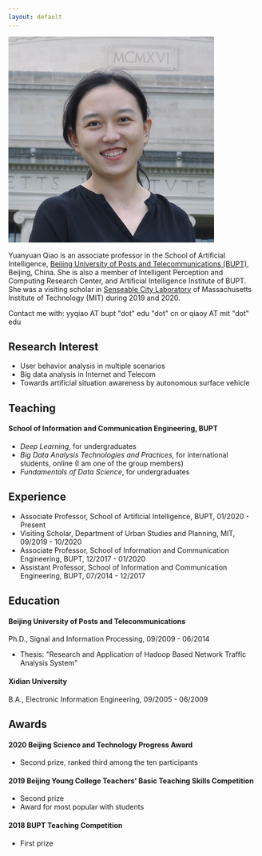 ```yaml
---
layout: default
---
```


<img class="profile-picture" src="YUANYUAN_photo.jpg">

Yuanyuan Qiao is an associate professor in the School of Artificial Intelligence, [Beijing University of Posts and Telecommunications (BUPT)](https://english.bupt.edu.cn/), Beijing, China. She is also a member of Intelligent Perception and Computing Research Center, and Artificial Intelligence Institute of BUPT. She was a visiting scholar in [Senseable City Laboratory](http://senseable.mit.edu/) of Massachusetts Institute of Technology (MIT) during 2019 and 2020.

Contact me with: yyqiao AT bupt "dot" edu "dot" cn or qiaoy AT mit "dot" edu 

## Research Interest

- User behavior analysis in multiple scenarios
- Big data analysis in Internet and Telecom
- Towards artificial situation awareness by autonomous surface vehicle

## Teaching

#### School of Information and Communication Engineering, BUPT

- *Deep Learning*, for undergraduates
- *Big Data Analysis Technologies and Practices*, for international students, online (I am one of the group members)
- *Fundamentals of Data Science*, for undergraduates

## Experience

- Associate Professor, School of Artificial Intelligence, BUPT, 01/2020 - Present
- Visiting Scholar, Department of Urban Studies and Planning, MIT, 09/2019 - 10/2020
- Associate Professor, School of Information and Communication Engineering, BUPT, 12/2017 - 01/2020
- Assistant Professor, School of Information and Communication Engineering, BUPT, 07/2014 - 12/2017 

## Education

#### Beijing University of Posts and Telecommunications

Ph.D., Signal and Information Processing, 09/2009 - 06/2014
- Thesis: "Research and Application of Hadoop Based Network Traffic Analysis System"

#### Xidian University

B.A., Electronic Information Engineering, 09/2005 - 06/2009

## Awards

#### 2020 Beijing Science and Technology Progress Award

- Second prize, ranked third among the ten participants

#### 2019 Beijing Young College Teachers' Basic Teaching Skills Competition

- Second prize
- Award for most popular with students

#### 2018 BUPT Teaching Competition

- First prize

